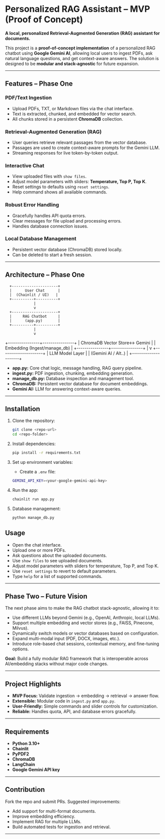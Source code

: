 # Personalized RAG Assistant – MVP (Proof of Concept)

**A local, personalized Retrieval-Augmented Generation (RAG) assistant for documents.**

This project is a **proof-of-concept implementation** of a personalized RAG chatbot using **Google Gemini AI**, allowing local users to ingest PDFs, ask natural language questions, and get context-aware answers. The solution is designed to be **modular and stack-agnostic** for future expansion.

---

## Features – Phase One

### PDF/Text Ingestion
- Upload PDFs, TXT, or Markdown files via the chat interface.
- Text is extracted, chunked, and embedded for vector search.
- All chunks stored in a persistent **ChromaDB** collection.

### Retrieval-Augmented Generation (RAG)
- User queries retrieve relevant passages from the vector database.
- Passages are used to create context-aware prompts for the Gemini LLM.
- Streaming responses for live token-by-token output.

### Interactive Chat
- View uploaded files with `show files`.
- Adjust model parameters with sliders: **Temperature, Top P, Top K**.
- Reset settings to defaults using `reset settings`.
- Help command shows all available commands.

### Robust Error Handling
- Gracefully handles API quota errors.
- Clear messages for file upload and processing errors.
- Handles database connection issues.

### Local Database Management
- Persistent vector database (ChromaDB) stored locally.
- Can be deleted to start a fresh session.

---

## Architecture – Phase One

      +---------------------+
      |      User Chat      |
      |  (Chainlit / UI)   |
      +----------+----------+
                 |
                 v
      +---------------------+
      |     RAG Chatbot     |
      |      (app.py)       |
      +----------+----------+
                 |
                 v
+----------------+----------------+
| ChromaDB Vector Store<-> Gemini |
|   Embedding (Ingest/manage_db)  |
+----------------+----------------+
                 |
                 v
       +---------------------+
       |   LLM Model Layer   |
       | (Gemini AI / Alt..) |
       +---------------------+


* **app.py:** Core chat logic, message handling, RAG query pipeline.
* **ingest.py:** PDF ingestion, chunking, embedding generation.
* **manage_db.py:** Database inspection and management tool.
* **ChromaDB:** Persistent vector database for document embeddings.
* **Gemini AI:** LLM for answering context-aware queries.

---

## Installation

1.  Clone the repository:
    ```bash
    git clone <repo-url>
    cd <repo-folder>
    ```

2.  Install dependencies:
    ```bash
    pip install -r requirements.txt
    ```

3.  Set up environment variables:
    * Create a `.env` file:
    ```bash
    GEMINI_API_KEY=<your-google-gemini-api-key>
    ```

4.  Run the app:
    ```bash
    chainlit run app.py
    ```

5.  Database management:
    ```bash
    python manage_db.py
    ```

## Usage

* Open the chat interface.
* Upload one or more PDFs.
* Ask questions about the uploaded documents.
* Use `show files` to see uploaded documents.
* Adjust model parameters with sliders for temperature, Top P, and Top K.
* Use `reset settings` to revert to default parameters.
* Type `help` for a list of supported commands.

---

## Phase Two – Future Vision

The next phase aims to make the RAG chatbot stack-agnostic, allowing it to:

* Use different LLMs beyond Gemini (e.g., OpenAI, Anthropic, local LLMs).
* Support multiple embedding and vector stores (e.g., FAISS, Pinecone, Milvus).
* Dynamically switch models or vector databases based on configuration.
* Expand multi-modal input (PDF, DOCX, images, etc.).
* Introduce role-based chat sessions, contextual memory, and fine-tuning options.

**Goal:** Build a fully modular RAG framework that is interoperable across AI/embedding stacks without major code changes.

---

## Project Highlights

* **MVP Focus:** Validate ingestion → embedding → retrieval → answer flow.
* **Extensible:** Modular code in `ingest.py` and `app.py`.
* **User-Friendly:** Simple commands and slider controls for customization.
* **Reliable:** Handles quota, API, and database errors gracefully.

---

## Requirements

* **Python 3.10+**
* **Chainlit**
* **PyPDF2**
* **ChromaDB**
* **LangChain**
* **Google Gemini API key**

---

## Contribution

Fork the repo and submit PRs. Suggested improvements:

* Add support for multi-format documents.
* Improve embedding efficiency.
* Implement RAG for multiple LLMs.
* Build automated tests for ingestion and retrieval.

---

